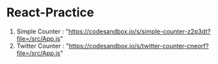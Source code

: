 # React-Practice
1. Simple Counter : "https://codesandbox.io/s/simple-counter-z2p3dt?file=/src/App.js"
2. Twitter Counter : "https://codesandbox.io/s/twitter-counter-cneorf?file=/src/App.js"
